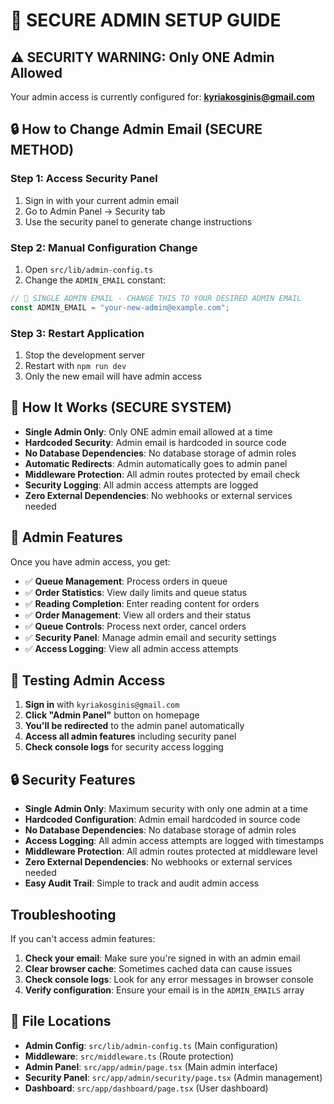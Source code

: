 # 🔐 SECURE ADMIN SETUP GUIDE

## ⚠️ SECURITY WARNING: Only ONE Admin Allowed

Your admin access is currently configured for: **kyriakosginis@gmail.com**

## 🔒 How to Change Admin Email (SECURE METHOD)

### Step 1: Access Security Panel
1. Sign in with your current admin email
2. Go to Admin Panel → Security tab
3. Use the security panel to generate change instructions

### Step 2: Manual Configuration Change
1. Open `src/lib/admin-config.ts`
2. Change the `ADMIN_EMAIL` constant:

```typescript
// 🔐 SINGLE ADMIN EMAIL - CHANGE THIS TO YOUR DESIRED ADMIN EMAIL
const ADMIN_EMAIL = "your-new-admin@example.com";
```

### Step 3: Restart Application
1. Stop the development server
2. Restart with `npm run dev`
3. Only the new email will have admin access

## 🔐 How It Works (SECURE SYSTEM)

- **Single Admin Only**: Only ONE admin email allowed at a time
- **Hardcoded Security**: Admin email is hardcoded in source code
- **No Database Dependencies**: No database storage of admin roles
- **Automatic Redirects**: Admin automatically goes to admin panel
- **Middleware Protection**: All admin routes protected by email check
- **Security Logging**: All admin access attempts are logged
- **Zero External Dependencies**: No webhooks or external services needed

## 🎯 Admin Features

Once you have admin access, you get:

- ✅ **Queue Management**: Process orders in queue
- ✅ **Order Statistics**: View daily limits and queue status  
- ✅ **Reading Completion**: Enter reading content for orders
- ✅ **Order Management**: View all orders and their status
- ✅ **Queue Controls**: Process next order, cancel orders
- ✅ **Security Panel**: Manage admin email and security settings
- ✅ **Access Logging**: View all admin access attempts

## 🧪 Testing Admin Access

1. **Sign in** with `kyriakosginis@gmail.com`
2. **Click "Admin Panel"** button on homepage
3. **You'll be redirected** to the admin panel automatically
4. **Access all admin features** including security panel
5. **Check console logs** for security access logging

## 🔒 Security Features

- **Single Admin Only**: Maximum security with only one admin at a time
- **Hardcoded Configuration**: Admin email hardcoded in source code
- **No Database Dependencies**: No database storage of admin roles
- **Access Logging**: All admin access attempts are logged with timestamps
- **Middleware Protection**: All admin routes protected at middleware level
- **Zero External Dependencies**: No webhooks or external services needed
- **Easy Audit Trail**: Simple to track and audit admin access

## Troubleshooting

If you can't access admin features:

1. **Check your email**: Make sure you're signed in with an admin email
2. **Clear browser cache**: Sometimes cached data can cause issues
3. **Check console logs**: Look for any error messages in browser console
4. **Verify configuration**: Ensure your email is in the `ADMIN_EMAILS` array

## 📁 File Locations

- **Admin Config**: `src/lib/admin-config.ts` (Main configuration)
- **Middleware**: `src/middleware.ts` (Route protection)
- **Admin Panel**: `src/app/admin/page.tsx` (Main admin interface)
- **Security Panel**: `src/app/admin/security/page.tsx` (Admin management)
- **Dashboard**: `src/app/dashboard/page.tsx` (User dashboard)
